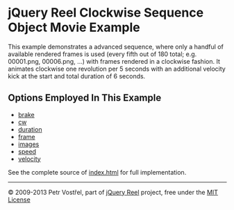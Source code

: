 jQuery Reel Clockwise Sequence Object Movie Example
===================================================

This example demonstrates a advanced sequence, where only a handful of
available rendered frames is used (every fifth out of 180 total; e.g.
00001.png, 00006.png, ...) with frames rendered in a clockwise fashion.
It animates clockwise one revolution per 5 seconds with an additional
velocity kick at the start and total duration of 6 seconds.


Options Employed In This Example
--------------------------------

- [brake](http://reel360.org/reel#brake)
- [cw](http://reel360.org/reel#cw)
- [duration](http://reel360.org/reel#duration)
- [frame](http://reel360.org/reel#frame)
- [images](http://reel360.org/reel#images)
- [speed](http://reel360.org/reel#speed)
- [velocity](http://reel360.org/reel#velocity)

See the complete source of [index.html](index.html) for full
implementation.

---
&copy; 2009-2013 Petr Vostřel, part of [jQuery Reel][reel] project, free under the [MIT License][license]



[reel]:http://reel360.org
[license]:https://raw.github.com/introquest/jquery.reel/master/LICENSE.txt
